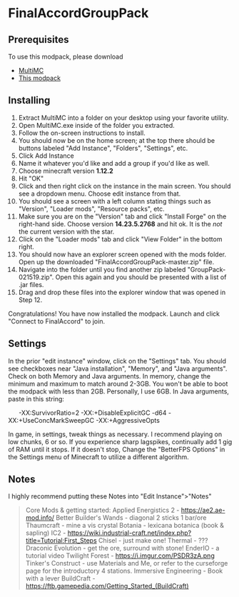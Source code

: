 # FinalAccordGroupPack

## Prerequisites
To use this modpack, please download 
* [MultiMC](https://https://multimc.org/#Download)
* [This modpack](https://codeload.github.com/mech-a/FinalAccordGroupPack/zip/master)

## Installing
1. Extract MultiMC into a folder on your desktop using your favorite utility.
2. Open MultiMC.exe inside of the folder you extracted.
3. Follow the on-screen instructions to install.
4. You should now be on the home screen; at the top there should be buttons labeled "Add Instance", "Folders", "Settings", etc.
5. Click Add Instance
6. Name it whatever you'd like and add a group if you'd like as well. 
7. Choose minecraft version **1.12.2**
8. Hit "OK"
9. Click and then right click on the instance in the main screen. You should see a dropdown menu. Choose edit instance from that.
10. You should see a screen with a left column stating things such as "Version", "Loader mods", "Resource packs", etc.
11. Make sure you are on the "Version" tab and click "Install Forge" on the right-hand side. Choose version **14.23.5.2768** and hit ok. It is the _not_ the current version with the star.
12. Click on the "Loader mods" tab and click "View Folder" in the bottom right.
13. You should now have an explorer screen opened with the mods folder. Open up the downloaded "FinalAccordGroupPack-master.zip" file.
14. Navigate into the folder until you find another zip labeled "GroupPack-021519.zip". Open this again and you should be presented with a list of .jar files.
15. Drag and drop these files into the explorer window that was opened in Step 12.

Congratulations! You have now installed the modpack. Launch and click "Connect to FinalAccord" to join.

## Settings
In the prior "edit instance" window, click on the "Settings" tab. You should see checkboxes near "Java installation", "Memory", and "Java arguments". Check on both Memory and Java arguments.
In memory, change the minimum and maximum to match around 2-3GB. You won't be able to boot the modpack with less than 2GB. Personally, I use 6GB.
In Java arguments, paste in this string:

&nbsp;&nbsp;&nbsp;&nbsp;&nbsp;&nbsp;-XX:SurvivorRatio=2 -XX:+DisableExplicitGC -d64 -XX:+UseConcMarkSweepGC -XX:+AggressiveOpts

In game, in settings, tweak things as necessary. I recommend playing on low chunks, 6 or so.
If you experience sharp lagspikes, continually add 1 gig of RAM until it stops. If it doesn't stop, Change the "BetterFPS Options" in the Settings menu of Minecraft to utilize a different algorithm.

## Notes
I highly recommend putting these Notes into "Edit Instance">"Notes"

>Core Mods & getting started:
>Applied Energistics 2 - https://ae2.ae-mod.info/
>Better Builder's Wands - diagonal 2 sticks 1 bar/ore
>Thaumcraft - mine a vis crystal
>Botania - lexicana botanica (book & sapling)
>IC2 - https://wiki.industrial-craft.net/index.php?title=Tutorial:First_Steps
>Chisel - just make one!
>Thermal - ???
>Draconic Evolution - get the ore, surround with stone!
>EnderIO - a tutorial video
>Twilight Forest - https://i.imgur.com/PSDR3zA.png
>Tinker's Construct - use Materials and Me, or refer to the curseforge page for the introductory 4 stations.
>Immersive Engineering - Book with a lever
>BuildCraft - https://ftb.gamepedia.com/Getting_Started_(BuildCraft)




